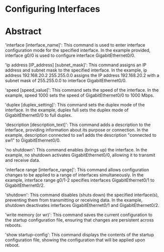 # Configuring Interfaces
# Abstract
'interface [interface_name]': This command is used to enter interface configuration mode for the specified interface. In the example provided, interface g0/0 is used to configure interface GigabitEthernet0/0.

'ip address [IP_address] [subnet_mask]': This command assigns an IP address and subnet mask to the specified interface. In the example, ip address 192.168.20.2 255.255.0.0 assigns the IP address 192.168.20.2 with a subnet mask of 255.255.0.0 to interface GigabitEthernet0/0.

'speed [speed_value]': This command sets the speed of the interface. In the example, speed 1000 sets the speed of GigabitEthernet0/0 to 1000 Mbps.

'duplex [duplex_setting]': This command sets the duplex mode of the interface. In the example, duplex full sets the duplex mode of GigabitEthernet0/0 to full duplex.

'description [description_text]': This command adds a description to the interface, providing information about its purpose or connection. In the example, description connected to sw1 adds the description "connected to sw1" to GigabitEthernet0/0.

'no shutdown': This command enables (brings up) the interface. In the example, no shutdown activates GigabitEthernet0/0, allowing it to transmit and receive data.

'interface range [interface_range]': This command allows configuration changes to be applied to a range of interfaces simultaneously. In the example, interface range g0/1-2 specifies interfaces GigabitEthernet0/1 to GigabitEthernet0/2.

'shutdown': This command disables (shuts down) the specified interface(s), preventing them from transmitting or receiving data. In the example, shutdown deactivates interfaces GigabitEthernet0/1 and GigabitEthernet0/2.

'write memory (or wr)': This command saves the current configuration to the startup configuration file, ensuring that changes are persistent across reboots.

'show startup-config': This command displays the contents of the startup configuration file, showing the configuration that will be applied upon reboot.
